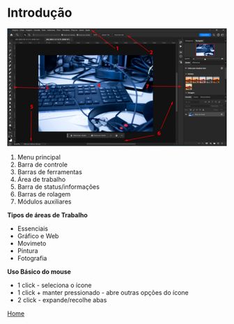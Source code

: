 # Introdução

![Interface de Trabalho](1.png)

1. Menu principal
2. Barra de controle
3. Barras de ferramentas
4. Área de trabalho
5. Barra de status/informações
6. Barras de rolagem
7. Módulos auxiliares

**Tipos de áreas de Trabalho**  
+ Essenciais
+ Gráfico e Web
+ Movimeto
+ Pintura
+ Fotografia

**Uso Básico do mouse**
+ 1 click - seleciona o ícone
+ 1 click + manter pressionado - abre outras opções do ícone
+ 2 click - expande/recolhe abas

[Home](..\..\readme.md)
